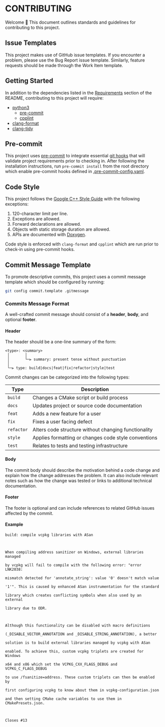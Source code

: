# CONTRIBUTING

Welcome 👋 This document outlines standards and guidelines for contributing to this project.

## Issue Templates

This project makes use of GitHub issue templates. If you encounter a problem, please use the Bug Report issue template. Similarly, feature requests should be made through the Work Item template.

## Getting Started

In addition to the dependencies listed in the [Requirements](README.md#Requirements) section of the README, contributing to this project will require:

- [python3](https://www.python.org/downloads/)
  - [pre-commit](https://pre-commit.com)
  - [cpplint](https://github.com/cpplint/cpplint)
- [clang-format](https://clang.llvm.org/docs/ClangFormat.html)
- [clang-tidy](https://clang.llvm.org/extra/clang-tidy/)

## Pre-commit

This project uses [pre-commit](https://pre-commit.com) to integrate essential [git hooks](https://git-scm.com/book/en/v2/Customizing-Git-Git-Hooks) that will validate project requirements prior to checking in. After following the installation instructions, run `pre-commit install` from the root directory which enable pre-commit hooks defined in [.pre-commit-config.yaml](.pre-commit-config.yaml).

## Code Style

This project follows the [Google C++ Style Guide](https://google.github.io/styleguide/cppguide.html) with the following exceptions:

1. 120-character limit per line.
2. Exceptions are allowed.
3. Forward declarations are allowed.
4. Objects with static storage duration are allowed.
5. APIs are documented with [Doxygen](https://www.doxygen.nl/).

Code style is enforced with `clang-format` and `cpplint` which are run prior to check-in using pre-commit hooks.

## Commit Message Template

To promote descriptive commits, this project uses a commit message template which should be configured by running:

```bash
git config commit.template .gitmessage
```

### Commits Message Format

A well-crafted commit message should consist of a **header**, **body**, and optional **footer**.

#### Header

The header should be a one-line summary of the form:

```text
<type>: <summary>
 │       │
 │       └─⫸ summary: present tense without punctuation
 │
 └─⫸ type: build|docs|feat|fix|refactor|style|test
```

Commit changes can be categorized into the following types:

| Type       | Description                                          |
| -------    | ---------------------------------------------------- |
| `build`    | Changes a CMake script or build process              |
| `docs`     | Updates project or source code documentation         |
| `feat`     | Adds a new feature for a user                        |
| `fix`      | Fixes a user facing defect                           |
| `refactor` | Alters code structure without changing functionality |
| `style`    | Applies formatting or changes code style conventions |
| `test`     | Relates to tests and testing infrastructure          |

#### Body

The commit body should describe the motivation behind a code change and explain how the change addresses the problem. It can also include relevant notes such as how the change was tested or links to additional technical documentation.

#### Footer

The footer is optional and can include references to related GitHub issues affected by the commit.

#### Example

```text
build: compile vcpkg libraries with ASan



When compiling address sanitizer on Windows, external libraries managed

by vcpkg will fail to compile with the following error: "error LNK2038:

mismatch detected for 'annotate_string': value '0' doesn't match value

'1'". This is caused by enhanced ASan instrumentation for the standard

library which creates conflicting symbols when also used by an external

library due to ODR.



Although this functionality can be disabled with macro definitions

(_DISABLE_VECTOR_ANNOTATION and _DISABLE_STRING_ANNOTATION), a better

solution is to build external libraries managed by vcpkg with ASan

enabled. To achieve this, custom vcpkg triplets are created for Windows

x64 and x86 which set the VCPKG_CXX_FLAGS_DEBUG and VCPKG_C_FLAGS_DEBUG

to use /fsanitize=address. These custom triplets can then be enabled by

first configuring vcpkg to know about them in vcpkg-configuration.json

and then setting CMake cache variables to use them in CMakePresets.json.



Closes #13
```
